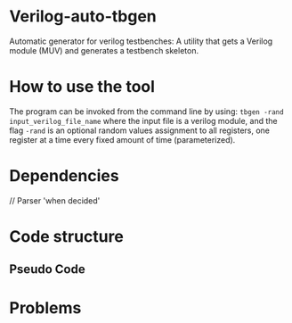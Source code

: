 # Verilog-auto-tbgen
Automatic generator for verilog testbenches: A utility that gets a Verilog module (MUV) and generates a testbench skeleton.



# How to use the tool
The program can be invoked from the command line by using:
```tbgen -rand input_verilog_file_name```
where the input file is a verilog module, and the flag ```-rand``` is an optional random values assignment to all registers, one register at a
time every fixed amount of time (parameterized). 


# Dependencies
// Parser 'when decided'


# Code structure
## Pseudo Code


# Problems
